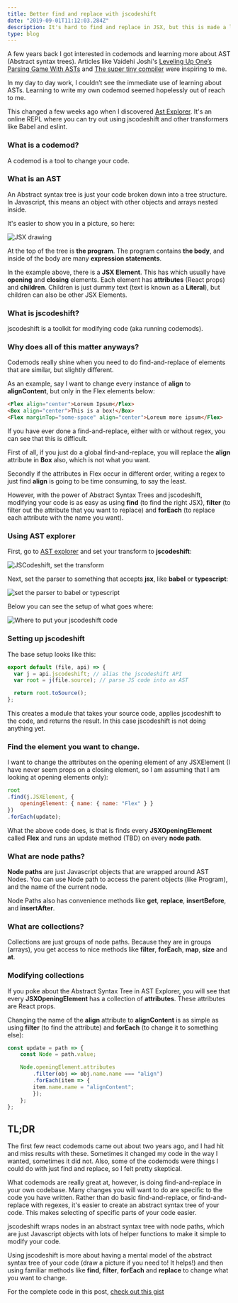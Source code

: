 ```yaml
---
title: Better find and replace with jscodeshift
date: "2019-09-01T11:12:03.284Z"
description: It's hard to find and replace in JSX, but this is made a lot easier by using tools like jscodeshift. How to write your own codemod to change your JSX.
type: blog
---
```


A few years back I got interested in codemods and learning more about AST (Abstract syntax trees). Articles like Vaidehi Joshi's [Leveling Up One’s Parsing Game With ASTs](https://medium.com/basecs/leveling-up-ones-parsing-game-with-asts-d7a6fc2400ff) and [The super tiny compiler](https://github.com/jamiebuilds/the-super-tiny-compiler) were inspiring to me.

In my day to day work, I couldn’t see the immediate use of learning about ASTs. Learning to write my own codemod seemed hopelessly out of reach to me.

This changed a few weeks ago when I discovered [Ast Explorer](https://astexplorer.net/). It's an online REPL where you can try out using jscodeshift and other transformers like Babel and eslint.

### What is a codemod?
A codemod is a tool to change your code. 
### What is an AST
An Abstract syntax tree is just your code broken down into a tree structure. In Javascript, this means an object with other objects and arrays nested inside.

It's easier to show you in a picture, so here:

![JSX drawing](./jsx.jpg)

At the top of the tree is **the program**. The program contains **the body**, and inside of the body are many **expression statements**.

In the example above, there is a **JSX Element**. This has which usually have **opening** and **closing** elements. Each element has **attributes** (React props) and **children**. Children is just dummy text (text is known as a **Literal**), but children can also be other JSX Elements.
### What is jscodeshift?
jscodeshift is a toolkit for modifying code (aka running codemods).

### Why does all of this matter anyways?
Codemods really shine when you need to do find-and-replace of elements that are similar, but slightly different. 

As an example, say I want to change every instance of **align** to **alignContent**, but only in the Flex elements below:

```HTML
<Flex align="center">Loreum Ipsum</Flex>
<Box align="center">This is a box!</Box>
<Flex marginTop="some-space" align="center">Loreum more ipsum</Flex>
```

If you have ever done a find-and-replace, either with or without regex, you can see that this is difficult. 

First of all, if you just do a global find-and-replace, you will replace the **align** attribute in **Box** also, which is not what you want. 

Secondly if the attributes in Flex occur in different order, writing a regex to just find **align** is going to be time consuming, to say the least.

However, with the power of Abstract Syntax Trees and jscodeshift, modifying your code is as easy as using **find** (to find the right JSX), **filter** (to filter out the attribute that you want to replace) and **forEach** (to replace each attribute with the name you want).
### Using AST explorer
First, go to [AST explorer](https://astexplorer.net/) and set your transform to **jscodeshift**:

![JSCodeshift, set the transform](./jscodeshift.png)

Next, set the parser to something that accepts **jsx**, like **babel** or **typescript**:

![set the parser to babel or typescript](./parser.png)

Below you can see the setup of what goes where:

![Where to put your jscodeshift code](./astexplorer.png)
### Setting up jscodeshift

The base setup looks like this:

```Javascript
export default (file, api) => {
  var j = api.jscodeshift; // alias the jscodeshift API
  var root = j(file.source); // parse JS code into an AST

  return root.toSource();
};
```

This creates a module that takes your source code, applies jscodeshift to the code, and returns the result. In this case jscodeshift is not doing anything yet.
### Find the element you want to change.

I want to change the attributes on the opening element of any JSXElement (I have never seem props on a closing element, so I am assuming that I am looking at opening elements only):

```Javascript
root
.find(j.JSXElement, {
    openingElement: { name: { name: "Flex" } }
})
.forEach(update);
```

What the above code does, is that is finds every **JSXOpeningElement** called **Flex** and runs an update method (TBD) on every **node path**.
### What are node paths?
**Node paths** are just Javascript objects that are wrapped around AST Nodes. You can use Node path to access the parent objects (like Program), and the name of the current node. 

Node Paths also has convenience methods like **get**, **replace**, **insertBefore**, and **insertAfter**.
### What are collections?
Collections are just groups of node paths. Because they are in groups (arrays), you get access to nice methods like **filter**, **forEach**, **map**, **size** and **at**.

### Modifying collections
If you poke about the Abstract Syntax Tree in AST Explorer, you will see that every **JSXOpeningElement** has a collection of **attributes**. These attributes are React props.

Changing the name of the **align** attribute to **alignContent** is as simple as using **filter** (to find the attribute) and **forEach** (to change it to something else):

```Javascript
const update = path => {
    const Node = path.value;

    Node.openingElement.attributes
        .filter(obj => obj.name.name === "align")
        .forEach(item => {
        item.name.name = "alignContent";
        });
    };
};
```

## TL;DR
The first few react codemods came out about two years ago, and I had hit and miss results with these. Sometimes it changed my code in the way I wanted, sometimes it did not. Also, some of the codemods were things I could do with just find and replace, so I felt pretty skeptical.

What codemods are really great at, however, is doing find-and-replace in your own codebase. Many changes you will want to do are specific to the code you have written. Rather than do basic find-and-replace, or find-and-replace with regexes, it's easier to create an abstract syntax tree of your code. This makes selecting of specific parts of your code easier.

jscodeshift wraps nodes in an abstract syntax tree with node paths, which are just Javascript objects with lots of helper functions to make it simple to modify your code.

Using jscodeshift is more about having a mental model of the abstract syntax tree of your code (draw a picture if you need to! It helps!) and then using familiar methods like **find**, **filter**, **forEach** and **replace** to change what you want to change.

For the complete code in this post, [check out this gist](https://astexplorer.net/#/gist/f98a6e68eb196e7161a5a2c096c035e5/9df530e022ecc48ea7d0561ae5dec3b0dc4c3ab0)










